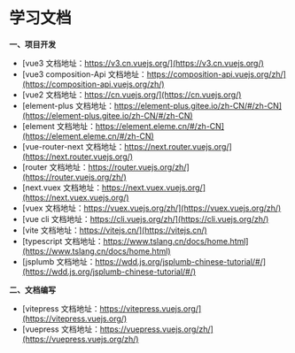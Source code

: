 # 学习文档

<p style="font-weight: bold;">一、项目开发</p>

- [vue3 文档地址：https://v3.cn.vuejs.org/](https://v3.cn.vuejs.org/)
- [vue3 composition-Api 文档地址：https://composition-api.vuejs.org/zh/](https://composition-api.vuejs.org/zh/)
- [vue2 文档地址：https://cn.vuejs.org/](https://cn.vuejs.org/)
- [element-plus 文档地址：https://element-plus.gitee.io/zh-CN/#/zh-CN](https://element-plus.gitee.io/zh-CN/#/zh-CN)
- [element 文档地址：https://element.eleme.cn/#/zh-CN](https://element.eleme.cn/#/zh-CN)
- [vue-router-next 文档地址：https://next.router.vuejs.org/](https://next.router.vuejs.org/)
- [router 文档地址：https://router.vuejs.org/zh/](https://router.vuejs.org/zh/)
- [next.vuex 文档地址：https://next.vuex.vuejs.org/](https://next.vuex.vuejs.org/)
- [vuex 文档地址：https://vuex.vuejs.org/zh/](https://vuex.vuejs.org/zh/)
- [vue cli 文档地址：https://cli.vuejs.org/zh/](https://cli.vuejs.org/zh/)
- [vite 文档地址：https://vitejs.cn/](https://vitejs.cn/)
- [typescript 文档地址：https://www.tslang.cn/docs/home.html](https://www.tslang.cn/docs/home.html)
- [jsplumb 文档地址：https://wdd.js.org/jsplumb-chinese-tutorial/#/](https://wdd.js.org/jsplumb-chinese-tutorial/#/)

<p style="font-weight: bold;">二、文档编写</p>

- [vitepress 文档地址：https://vitepress.vuejs.org/](https://vitepress.vuejs.org/)
- [vuepress 文档地址：https://vuepress.vuejs.org/zh/](https://vuepress.vuejs.org/zh/)
